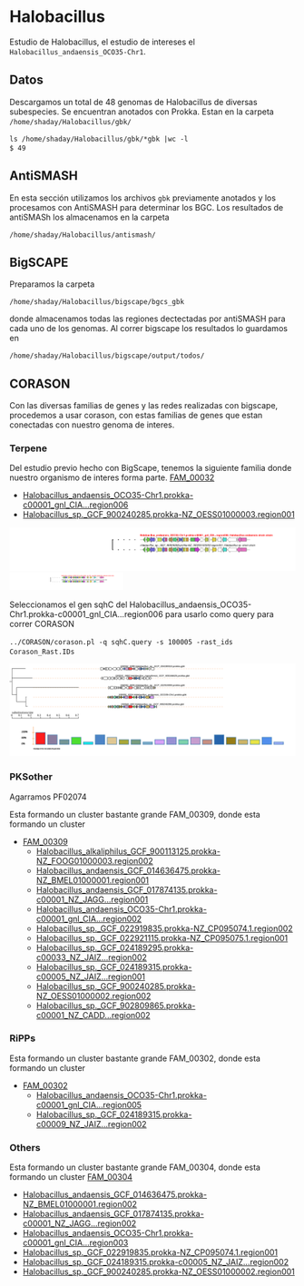 # Halobacillus


Estudio de Halobacillus, el estudio de intereses el `Halobacillus_andaensis_OCO35-Chr1`.
## Datos
Descargamos un total de 48 genomas de Halobacillus de diversas subespecies. Se encuentran anotados con Prokka. Estan en la carpeta `/home/shaday/Halobacillus/gbk/`

~~~
ls /home/shaday/Halobacillus/gbk/*gbk |wc -l
$ 49
~~~
## AntiSMASH
En esta sección utilizamos los archivos `gbk` previamente anotados y los procesamos con AntiSMASH para determinar los BGC.
Los resultados de antiSMASh los almacenamos en la carpeta 
~~~
/home/shaday/Halobacillus/antismash/
~~~
## BigSCAPE

Preparamos la carpeta
~~~
/home/shaday/Halobacillus/bigscape/bgcs_gbk
~~~
donde almacenamos todas las regiones dectectadas por antiSMASH para cada uno de los genomas.
Al correr bigscape los resultados lo guardamos en 
~~~
/home/shaday/Halobacillus/bigscape/output/todos/
~~~
## CORASON
Con las diversas familias de genes y las redes realizadas con bigscape, procedemos a usar corason, con estas familias de genes que estan conectadas con nuestro genoma de interes.

### Terpene
Del estudio previo hecho con BigScape, tenemos la siguiente familia donde nuestro organismo de interes forma parte.
[FAM_00032](##)

-   [](##)[Halobacillus_andaensis_OCO35-Chr1.prokka-c00001_gnl_CIA...region006](##)
-   [](##)[Halobacillus_sp._GCF_900240285.prokka-NZ_OESS01000003.region001](##)

![FAM_00032](svg/FAM_00032.svg)
<img src="svg/FAM_00032.svg" alt="drawing" width="200"/>


Seleccionamos el gen sqhC del  Halobacillus_andaensis_OCO35-Chr1.prokka-c00001_gnl_CIA...region006 para usarlo como query para correr CORASON

`../CORASON/corason.pl -q sqhC.query -s 100005 -rast_ids Corason_Rast.IDs`


![CorasonTerpene](svg/terpene.sqhC.svg)


### PKSother
Agarramos PF02074 

Esta formando un cluster bastante grande  FAM_00309, donde esta formando un cluster 

-   [](##)[FAM_00309](##)
    -   [](##)[Halobacillus_alkaliphilus_GCF_900113125.prokka-NZ_FOOG01000003.region002](##)
    -   [](##)[Halobacillus_andaensis_GCF_014636475.prokka-NZ_BMEL01000001.region001](##)
    -   [](##)[Halobacillus_andaensis_GCF_017874135.prokka-c00001_NZ_JAGG...region001](##)
    -   [](##)[Halobacillus_andaensis_OCO35-Chr1.prokka-c00001_gnl_CIA...region002](##)
    -   [](##)[Halobacillus_sp._GCF_022919835.prokka-NZ_CP095074.1.region002](##)
    -   [](##)[Halobacillus_sp._GCF_022921115.prokka-NZ_CP095075.1.region001](##)
    -   [](##)[Halobacillus_sp._GCF_024189295.prokka-c00033_NZ_JAIZ...region002](##)
    -   [](##)[Halobacillus_sp._GCF_024189315.prokka-c00005_NZ_JAIZ...region001](##)
    -   [](##)[Halobacillus_sp._GCF_900240285.prokka-NZ_OESS01000002.region002](##)
    -   [](##)[Halobacillus_sp._GCF_902809865.prokka-c00001_NZ_CADD...region002](##)
### RiPPs
Esta formando un cluster bastante grande  FAM_00302, donde esta formando un cluster 

-   [](##)[FAM_00302](##)
    -   [](##)[Halobacillus_andaensis_OCO35-Chr1.prokka-c00001_gnl_CIA...region005](##)
    -   [](##)[Halobacillus_sp._GCF_024189315.prokka-c00009_NZ_JAIZ...region002](##)

### Others
Esta formando un cluster bastante grande  FAM_00304, donde esta formando un cluster 
[FAM_00304](##)

-   [](##)[Halobacillus_andaensis_GCF_014636475.prokka-NZ_BMEL01000001.region002](##)
-   [](##)[Halobacillus_andaensis_GCF_017874135.prokka-c00001_NZ_JAGG...region002](##)
-   [](##)[Halobacillus_andaensis_OCO35-Chr1.prokka-c00001_gnl_CIA...region003](##)
-   [](##)[Halobacillus_sp._GCF_022919835.prokka-NZ_CP095074.1.region001](##)
-   [](##)[Halobacillus_sp._GCF_024189315.prokka-c00005_NZ_JAIZ...region002](##)
-   [](##)[Halobacillus_sp._GCF_900240285.prokka-NZ_OESS01000002.region001](##)